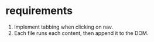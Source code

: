 # requirements

1. Implement tabbing when clicking on nav.
2. Each file runs each content, then append it to the DOM.